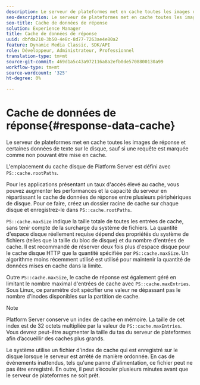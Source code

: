 ```yaml
---
description: Le serveur de plateformes met en cache toutes les images de réponse et certaines données de texte sur le disque, sauf si une requête est marquée comme non pouvant être mise en cache.
seo-description: Le serveur de plateformes met en cache toutes les images de réponse et certaines données de texte sur le disque, sauf si une requête est marquée comme non pouvant être mise en cache.
seo-title: Cache de données de réponse
solution: Experience Manager
title: Cache de données de réponse
uuid: dbfda210-3b50-4e8c-8d77-7263ae4e80a2
feature: Dynamic Media Classic, SDK/API
role: Développeur, Administrateur, Professionnel
translation-type: tm+mt
source-git-commit: 469d1a5c43a972116a8a2efb0de5708800130a99
workflow-type: tm+mt
source-wordcount: '325'
ht-degree: 0%

---
```



# Cache de données de réponse{#response-data-cache}

Le serveur de plateformes met en cache toutes les images de réponse et certaines données de texte sur le disque, sauf si une requête est marquée comme non pouvant être mise en cache.

L&#39;emplacement du cache disque de Platform Server est défini avec `PS::cache.rootPaths`.

Pour les applications présentant un taux d&#39;accès élevé au cache, vous pouvez augmenter les performances et la capacité du serveur en répartissant le cache de données de réponse entre plusieurs périphériques de disque. Pour ce faire, créez un dossier racine de cache sur chaque disque et enregistrez-le dans `PS::cache.rootPaths`.

`PS::cache.maxSize` indique la taille totale de toutes les entrées de cache, sans tenir compte de la surcharge du système de fichiers. La quantité d&#39;espace disque réellement requise dépend des propriétés du système de fichiers (telles que la taille du bloc de disque) et du nombre d&#39;entrées de cache. Il est recommandé de réserver deux fois plus d&#39;espace disque pour le cache disque HTTP que la quantité spécifiée par `PS::cache.maxSize`. Un algorithme moins récemment utilisé est utilisé pour maintenir la quantité de données mises en cache dans la limite.

Outre `PS::cache.maxSize`, le cache de réponse est également géré en limitant le nombre maximal d&#39;entrées de cache avec `PS::cache.maxEntries`. Sous Linux, ce paramètre doit spécifier une valeur ne dépassant pas le nombre d&#39;inodes disponibles sur la partition de cache.

>[!NOTE]
>
>Platform Server conserve un index de cache en mémoire. La taille de cet index est de 32 octets multipliée par la valeur de `PS::cache.maxEntries`. Vous devrez peut-être augmenter la taille du tas du serveur de plateformes afin d’accueillir des caches plus grands.

Le système utilise un fichier d&#39;index de cache qui est enregistré sur le disque lorsque le serveur est arrêté de manière ordonnée. En cas de événements inattendus, tels qu&#39;une panne d&#39;alimentation, ce fichier peut ne pas être enregistré. En outre, il peut s’écouler plusieurs minutes avant que le serveur de plateformes ne soit prêt.
